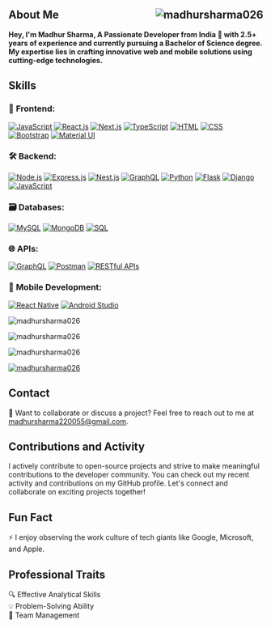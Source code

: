 ## About Me <span style="float: right;"> <img src="https://komarev.com/ghpvc/?username=madhursharma026&label=Profile%20views&color=0e75b6&style=flat" alt="madhursharma026" /> </span>

**Hey, I'm Madhur Sharma, A Passionate Developer from India 🚀 with 2.5+ years of experience and currently pursuing a Bachelor of Science degree. My expertise lies in crafting innovative web and mobile solutions using cutting-edge technologies.**

## Skills
### 🚀 **Frontend:**  
[![JavaScript](https://img.icons8.com/color/48/000000/javascript.png)](https://www.javascript.com/)
[![React.js](https://img.icons8.com/color/48/000000/react-native.png)](https://reactjs.org/)
[![Next.js](https://img.icons8.com/color/48/000000/nextjs.png)](https://nextjs.org/)
[![TypeScript](https://img.icons8.com/color/48/000000/typescript.png)](https://www.typescriptlang.org/)
[![HTML](https://img.icons8.com/color/48/000000/html-5.png)](https://developer.mozilla.org/en-US/docs/Web/HTML)
[![CSS](https://img.icons8.com/color/48/000000/css3.png)](https://developer.mozilla.org/en-US/docs/Web/CSS)
[![Bootstrap](https://img.icons8.com/color/48/000000/bootstrap.png)](https://getbootstrap.com/)
[![Material UI](https://img.icons8.com/color/48/000000/material-ui.png)](https://mui.com/)

### 🛠️ **Backend:**  
[![Node.js](https://img.icons8.com/color/48/000000/nodejs.png)](https://nodejs.org/)
[![Express.js](https://img.icons8.com/color/48/000000/express.png)](https://expressjs.com/)
[![Nest.js](https://img.icons8.com/color/48/000000/nestjs.png)](https://nestjs.com/)
[![GraphQL](https://img.icons8.com/color/48/000000/graphql.png)](https://graphql.org/)
[![Python](https://img.icons8.com/color/48/000000/python.png)](https://www.python.org/)
[![Flask](https://img.icons8.com/color/48/000000/flask.png)](https://flask.palletsprojects.com/)
[![Django](https://img.icons8.com/color/48/000000/django.png)](https://www.djangoproject.com/)
[![JavaScript](https://img.icons8.com/color/48/000000/javascript.png)](https://www.javascript.com/)

### 🗃️ **Databases:**  
[![MySQL](https://img.icons8.com/color/48/000000/mysql.png)](https://www.mysql.com/)
[![MongoDB](https://img.icons8.com/color/48/000000/mongodb.png)](https://www.mongodb.com/)
[![SQL](https://img.icons8.com/color/48/000000/sql.png)](https://www.w3schools.com/sql/)

### 🌐 **APIs:**  
[![GraphQL](https://img.icons8.com/color/48/000000/graphql.png)](https://graphql.org/)
[![Postman](https://img.icons8.com/color/48/000000/postman-api.png)](https://www.postman.com/)
[![RESTful APIs](https://img.icons8.com/color/48/000000/api-settings.png)](https://restfulapi.net/)

### 📱 **Mobile Development:**  
[![React Native](https://img.icons8.com/color/48/000000/react-native.png)](https://reactnative.dev/)
[![Android Studio](https://img.icons8.com/color/48/000000/android-studio.png)](https://developer.android.com/studio)

<p align="left"> <img src="https://github-readme-stats.vercel.app/api/top-langs?username=madhursharma026&show_icons=true&locale=en&layout=compact" alt="madhursharma026" /> </p>
<p align="left"> <img src="https://github-readme-stats.vercel.app/api?username=madhursharma026&show_icons=true&locale=en" alt="madhursharma026" /> </p>
<p align="left"><img src="https://github-readme-streak-stats.herokuapp.com/?user=madhursharma026&" alt="madhursharma026" /></p>
<p align="left"> <a href="https://github.com/ryo-ma/github-profile-trophy"><img src="https://github-profile-trophy.vercel.app/?username=madhursharma026" alt="madhursharma026" /></a> </p>

## Contact
📧 Want to collaborate or discuss a project? Feel free to reach out to me at madhursharma220055@gmail.com.

## Contributions and Activity
I actively contribute to open-source projects and strive to make meaningful contributions to the developer community. You can check out my recent activity and contributions on my GitHub profile.
Let's connect and collaborate on exciting projects together!

## Fun Fact
⚡ I enjoy observing the work culture of tech giants like Google, Microsoft, and Apple.

## Professional Traits
🔍 Effective Analytical Skills  
💡 Problem-Solving Ability  
👥 Team Management  
